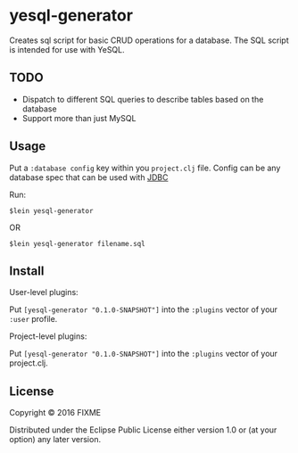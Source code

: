 # yesql-generator

Creates sql script for basic CRUD operations for a database. The SQL script is intended for use with YeSQL.


## TODO
 - Dispatch to different SQL queries to describe tables based on the database
 - Support more than just MySQL

## Usage

Put a `:database config` key within you `project.clj` file. Config can be any database spec that can be used with [JDBC](https://github.com/clojure/java.jdbc/blob/master/src/main/clojure/clojure/java/jdbc.clj#L176)

Run:

`$lein yesql-generator`

OR

`$lein yesql-generator filename.sql`

## Install
User-level plugins:

Put `[yesql-generator "0.1.0-SNAPSHOT"]` into the `:plugins` vector of your `:user`
profile.

Project-level plugins:

Put `[yesql-generator "0.1.0-SNAPSHOT"]` into the `:plugins` vector of your project.clj.


## License

Copyright © 2016 FIXME

Distributed under the Eclipse Public License either version 1.0 or (at
your option) any later version.

